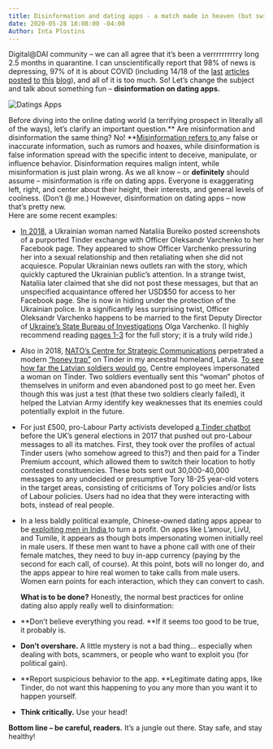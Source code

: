 ```yaml
---
title: Disinformation and dating apps - a match made in heaven (but swipe left though)
date: 2020-05-28 18:08:00 -04:00
Author: Inta Plostins
---
```


Digital@DAI community – we can all agree that it’s been a verrrrrrrrrry long 2.5 months in quarantine. I can unscientifically report that 98% of news is depressing, 97% of it is about COVID (including 14/18 of the [last](https://dai-global-digital.com/privacy-how-much-should-we-be-willing-to-give-up-in-a-covid-19-era.html) [articles](https://dai-global-digital.com/covid-19-part-5-different-methods-to-model-infection-rates-in-mexico-and-what-they-tell-us.html) [posted](https://dai-global-digital.com/5-ways-entrepreneurship-ecosystems-are-using-technology-to-adapt-to-the-covid-19-crisis.html) [to](https://dai-global-digital.com/examining-hospital-capacity-in-mexico.html) [this](https://dai-global-digital.com/everything-old-is-new-again-remembering-the-lessons-of-early-ict4d-in-the-covid-era.html) [blog](https://dai-global-digital.com/covid-19-data-analysis-part-3-rethinking-the-global-health-security-index.html)), and all of it is too much.  So! Let’s change the subject and talk about something fun – **disinformation on dating apps.**

![Datings Apps](https://live.staticflickr.com/4481/37863941771_33bfcfb19c.jpg)


Before diving into the online dating world (a terrifying prospect in literally all of the ways), let’s clarify an important question.** Are misinformation and disinformation the same thing? No! **[Misinformation refers to ](https://d1e2bohyu2u2w9.cloudfront.net/education/sites/default/files/backgrounder_misinformation.pdf)any false or inaccurate information, such as rumors and hoaxes, while disinformation is false information spread with the specific intent to deceive, manipulate, or influence behavior. Disinformation requires malign intent, while misinformation is just plain wrong. As we all know – or **definitely** should assume – misinformation is rife on dating apps. Everyone is exaggerating left, right, and center about their height, their interests, and general levels of coolness. (Don’t @ me.) However, disinformation on dating apps – now that’s pretty new.\
Here are some recent examples:

* [In 2018](https://raineycenter.org/wp-content/uploads/2019/02/PostSovietDisinformation_FINAL.pdf), a Ukrainian woman named Nataliia Bureiko posted screenshots of a purported Tinder exchange with Officer Oleksandr Varchenko to her Facebook page. They appeared to show Officer  Varchenko pressuring her into a sexual relationship and then retaliating when she did not acquiesce. Popular Ukrainian news outlets ran with the story, which quickly captured the Ukrainian public’s attention. In a strange twist, Nataliia later claimed that she did not post these messages, but that an unspecified acquaintance offered her USD$50 for access to her Facebook page. She is now in hiding under the protection of the Ukrainian police. In a significantly less surprising twist, Officer Oleksandr Varchenko happens to be married to the first Deputy Director of [Ukraine’s State Bureau of Investigations](https://www.rferl.org/a/ukraine-parliament-votes-to-reboot-graft-fighting-agency-amid-150-000-bribe-scandal/30306463.html) Olga Varchenko. (I highly recommend reading [pages 1-3](https://raineycenter.org/wp-content/uploads/2019/02/PostSovietDisinformation_FINAL.pdf) for the full story; it is a truly wild ride.)

* Also in 2018, [NATO’s Centre for Strategic Communications](https://www.stratcomcoe.org/) perpetrated a modern [“honey trap”](https://foreignpolicy.com/2010/03/12/the-history-of-the-honey-trap/) on Tinder in my ancestral homeland, Latvia. [To see how far the Latvian soldiers would go](https://www.euractiv.com/section/eastern-europe/news/fighting-fake-news-online-how-soldiers-in-latvia-got-fooled-by-bots/), Centre employees impersonated a woman on Tinder. Two soldiers eventually sent this “woman” photos of themselves in uniform and even abandoned post to go meet her. Even though this was just a test (that these two soldiers clearly failed), it helped the Latvian Army identify key weaknesses that its enemies could potentially exploit in the future.

* For just £500, pro-Labour Party activists developed [a Tinder chatbot](https://www.wired.co.uk/article/tinder-political-bots-jeremy-corbyn-labour) before the UK’s general elections in 2017 that pushed out pro-Labour messages to all its matches. First, they took over the profiles of actual Tinder users (who somehow agreed to this?) and then paid for a Tinder Premium account, which allowed them to switch their location to hotly contested constituencies. These bots sent out 30,000-40,000 messages to any undecided or presumptive Tory 18-25 year-old voters in the target areas, consisting of criticisms of Tory policies and/or lists of Labour policies. Users had no idea that they were interacting with bots, instead of real people.

* In a less baldly political example, Chinese-owned dating apps appear to be [exploiting men in India ](https://qz.com/india/1811151/chinese-dating-apps-are-exploiting-loneliness-of-indias-men/)to turn a profit. On apps like L’amour, LivU, and Tumile, it appears as though bots impersonating women initially reel in male users. If these men want to have a phone call with one of their female matches, they need to buy in-app currency (paying by the second for each call, of course). At this point, bots will no longer do, and the apps appear to hire real women to take calls from male users. Women earn points for each interaction, which they can convert to cash.

  **What is to be done?** Honestly, the normal best practices for online dating also apply really well to disinformation:

* **Don’t believe everything you read. **If it seems too good to be true, it probably is.

* **Don’t overshare.** A little mystery is not a bad thing… especially when dealing with bots, scammers, or people who want to exploit you (for political gain).

* **Report suspicious behavior to the app. **Legitimate dating apps, like Tinder, do not want this happening to you any more than you want it to happen yourself.

* **Think critically.** Use your head!
  

**Bottom line – be careful, readers.** It’s a jungle out there. Stay safe, and stay healthy!